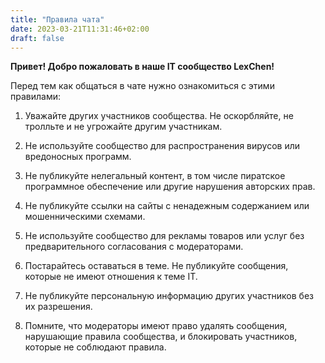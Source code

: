 ```yaml
---
title: "Правила чата"
date: 2023-03-21T11:31:46+02:00
draft: false
---
```

**Привет! Добро пожаловать в наше IT сообщество LexChen!**

Перед тем как общаться в чате нужно ознакомиться с этими правилами:

1. Уважайте других участников сообщества. Не оскорбляйте, не тролльте и не угрожайте другим участникам.

2. Не используйте сообщество для распространения вирусов или вредоносных программ.

3. Не публикуйте нелегальный контент, в том числе пиратское программное обеспечение или другие нарушения авторских прав.

4. Не публикуйте ссылки на сайты с ненадежным содержанием или мошенническими схемами.

5. Не используйте сообщество для рекламы товаров или услуг без предварительного согласования с модераторами.

6. Постарайтесь оставаться в теме. Не публикуйте сообщения, которые не имеют отношения к теме IT.

7. Не публикуйте персональную информацию других участников без их разрешения.

8. Помните, что модераторы имеют право удалять сообщения, нарушающие правила сообщества, и блокировать участников, которые не соблюдают правила.